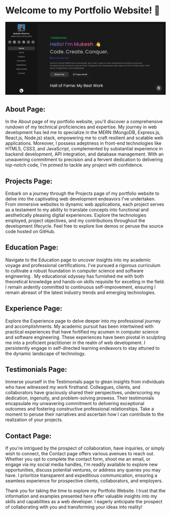 # Welcome to my Portfolio Website! 👋

![My Portfolio](./thumbnail.png)

## About Page:

In the About page of my portfolio website, you'll discover a comprehensive rundown of my technical proficiencies and expertise. My journey in web development has led me to specialize in the MERN (MongoDB, Express.js, React.js, Node.js) stack, empowering me to craft resilient and scalable web applications. Moreover, I possess adeptness in front-end technologies like HTML5, CSS3, and JavaScript, complemented by substantial experience in backend development, API integration, and database management. With an unwavering commitment to precision and a fervent dedication to delivering top-notch code, I'm primed to tackle any project with confidence.

## Projects Page:

Embark on a journey through the Projects page of my portfolio website to delve into the captivating web development endeavors I've undertaken. From immersive websites to dynamic web applications, each project serves as a testament to my ability to translate concepts into functional and aesthetically pleasing digital experiences. Explore the technologies employed, project objectives, and my contributions throughout the development lifecycle. Feel free to explore live demos or peruse the source code hosted on GitHub.

## Education Page:

Navigate to the Education page to uncover insights into my academic voyage and professional certifications. I've pursued a rigorous curriculum to cultivate a robust foundation in computer science and software engineering . My educational odyssey has furnished me with both theoretical knowledge and hands-on skills requisite for excelling in the field. I remain ardently committed to continuous self-improvement, ensuring I remain abreast of the latest industry trends and emerging technologies.

## Experience Page:

Explore the Experience page to delve deeper into my professional journey and accomplishments. My academic pursuit has been intertwined with practical experiences that have fortified my acumen in computer science and software engineering. These experiences have been pivotal in sculpting me into a proficient practitioner in the realm of web development. I persistently engage in self-directed learning endeavors to stay attuned to the dynamic landscape of technology.

## Testimonials Page:

Immerse yourself in the Testimonials page to glean insights from individuals who have witnessed my work firsthand. Colleagues, clients, and collaborators have graciously shared their perspectives, underscoring my dedication, ingenuity, and problem-solving prowess. Their testimonials encapsulate my unwavering commitment to delivering exceptional outcomes and fostering constructive professional relationships. Take a moment to peruse their narratives and ascertain how I can contribute to the realization of your projects.

## Contact Page:

If you're intrigued by the prospect of collaboration, have inquiries, or simply wish to connect, the Contact page offers various avenues to reach out. Whether you opt to complete the contact form, shoot me an email, or engage via my social media handles, I'm readily available to explore new opportunities, discuss potential ventures, or address any queries you may have. I prioritize transparent and expeditious communication, ensuring a seamless experience for prospective clients, collaborators, and employers.

Thank you for taking the time to explore my Portfolio Website. I trust that the information and examples presented here offer valuable insights into my skills and capabilities as a web developer. I eagerly anticipate the prospect of collaborating with you and transforming your ideas into reality!
